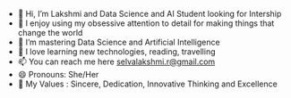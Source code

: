 - 👋 Hi, I’m Lakshmi and Data Science and AI Student looking for Intership
- 👀 I enjoy using my obsessive attention to detail for making things that change the world
- 🌱 I’m mastering Data Science and Artificial Intelligence 
- 💞️ I love learning new technologies, reading, travelling
- 📫 You can reach me here selvalakshmi.r@gmail.com
- 😄 Pronouns: She/Her
- 💪 My Values : Sincere, Dedication, Innovative Thinking and Excellence


<!---
I'm a Data Scientist who is passionate about making contributing to data science and AI to make more approachable, creating technology to elevate people, and building community. 
Some technologies I enjoy working with include Python, R, SQL and NoSQL.
--->
